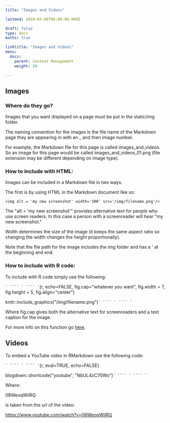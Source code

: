 ```yaml
---
title: "Images and Videos"

lastmod: 2019-03-06T00:00:00.000Z

draft: false
type: docs
maths: true	

linktitle: "Images and Videos"
menu:
  docs:
    parent: Content Management
    weight: 50

---
```


## Images

### Where do they go?

Images that you want displayed on a page must be put in the static/img folder. 

The naming convention for the images is the file name of the Markdown page they are appearing in with an _ and then image number. 

For example, the Markdown file for this page is called images_and_videos. So an image for this page would be called images_and_videos_01.png (file extension may be different depending on image type). 

### How to include with HTML:

Images can be included in a Markdown file in two ways.

The first is by using HTML in the Markdown document like so:

```<img alt = 'my new screenshot' width='300' src='/img/filename.png'/>```

The "alt = 'my new screenshot'" provides alternative text for people who use screen readers. In this case a person with a screenreader will hear "my new screenshot."

Width determines the size of the image (it keeps the same aspect ratio so changing the width changes the height proportionally).

Note that the file path for the image includes the img folder and has a ' at the beginning and end.

### How to include with R code:

To include with R code simply use the following:

`` ` ```` ` ```` ` ``{r, echo=FALSE, fig.cap="whatever you want", fig.width = 7, fig.height = 5, fig.align="center"}

knitr::include_graphics("/img/filename.png")`` ` ```` ` ```` ` ``

Where fig.cap gives both the alternative text for screenreaders and a text caption for the image.

For more info on this function go [here](https://www.zevross.com/blog/2017/06/19/tips-and-tricks-for-working-with-images-and-figures-in-r-markdown-documents/#use-fig.width-and-fig.height-for-r-generated-figures-only).

## Videos

To embed a YouTube video in RMarkdown use the following code:



`` ` ```` ` ```` ` ``{r, eval=TRUE, echo=FALSE}

blogdown::shortcode("youtube", "NbUL4zC70Wo")`` ` ```` ` ```` ` ``


Where:

08WeoqWilRQ

is taken from the url of the video:

https://www.youtube.com/watch?v=08WeoqWilRQ

